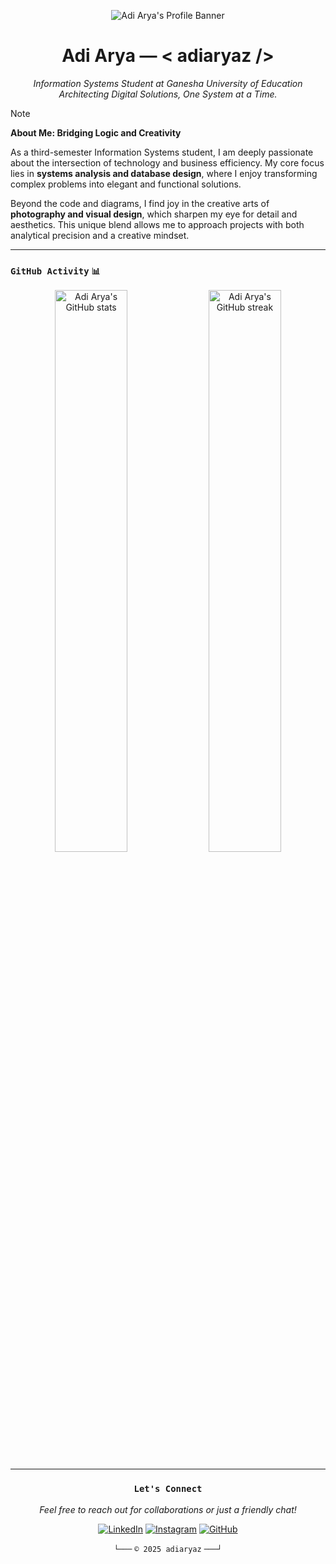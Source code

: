 <p align="center">
  <img src="https://raw.githubusercontent.com/adiaryaz/adiaryaz/main/assets/header-banner.gif" alt="Adi Arya's Profile Banner">
</p>

<div align="center">

# Adi Arya  —  < adiaryaz />

*Information Systems Student at Ganesha University of Education*
<br>
*Architecting Digital Solutions, One System at a Time.*

</div>

> [!NOTE]
> **About Me: Bridging Logic and Creativity**
> 
> As a third-semester Information Systems student, I am deeply passionate about the intersection of technology and business efficiency. My core focus lies in **systems analysis and database design**, where I enjoy transforming complex problems into elegant and functional solutions.
> 
> Beyond the code and diagrams, I find joy in the creative arts of **photography and visual design**, which sharpen my eye for detail and aesthetics. This unique blend allows me to approach projects with both analytical precision and a creative mindset.
> 

---

### `GitHub Activity` `📊`

<p align="center">
  <img src="https://github-readme-stats.vercel.app/api?username=adiaryaz&show_icons=true&theme=aura&rank_icon=github&hide_border=true" alt="Adi Arya's GitHub stats" width="48%"/>
  <img src="https://github-readme-streak-stats.herokuapp.com/?user=adiaryaz&theme=aura&hide_border=true" alt="Adi Arya's GitHub streak" width="48%"/>
</p>

---

<div align="center">

### `Let's Connect`

*Feel free to reach out for collaborations or just a friendly chat!*

<p>
  <a href="https://www.linkedin.com/in/adiaryaz/" target="_blank"><img src="https://img.shields.io/badge/LinkedIn-0077B5?style=for-the-badge&logo=linkedin&logoColor=white" alt="LinkedIn"/></a>
  <a href="http://www.instagram.com/adiaryaz" target="_blank"><img src="https://img.shields.io/badge/Instagram-E4405F?style=for-the-badge&logo=instagram&logoColor=white" alt="Instagram"/></a>
  <a href="https://github.com/adiaryaz" target="_blank"><img src="https://img.shields.io/badge/GitHub-181717?style=for-the-badge&logo=github&logoColor=white" alt="GitHub"/></a>
</p>

`└───` `© 2025 adiaryaz` `───┘`

</div>
